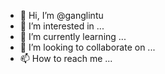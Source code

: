 - 👋 Hi, I’m @ganglintu
- 👀 I’m interested in ...
- 🌱 I’m currently learning ...
- 💞️ I’m looking to collaborate on ...
- 📫 How to reach me ...

<!---
ganglintu/ganglintu is a ✨ special ✨ repository because its `README.md` (this file) appears on your GitHub profile.
You can click the Preview link to take a look at your changes.
--->

